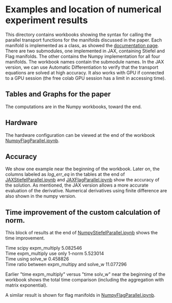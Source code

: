 # Examples and location of numerical experiment results
This directory contains workbooks showing the syntax for calling the parallel transport functions for the manifolds discussed in the paper. Each manifold is implemented as a class, as showed the [documentation page](https://dnguyend.github.io/par-trans/index.html). 
There are two submodules, one implemented in JAX, containing Stiefel and Flag manifolds. The other contains the Numpy implementation for all four manifolds. The workbook names contain the submodule names. In the JAX version, we can 
use Automatic Differentiation to verify that the transport equations are solved at high accuracy. It also works with GPU if connected to a GPU session (the free colab GPU session has a limit in accessing time).
## Tables and Graphs for the paper
The computations are in the Numpy workbooks, toward the end.
## Hardware
The hardware configuration can be viewed at the end of the workbook [NumpyFlagParallel.ipynb](https://github.com/dnguyend/par-trans/blob/main/examples/NumpyFlagParallel.ipynb).
## Accuracy
We show one example near the beginning of the workbook. Later on, the columns labeled as *log_err_eq* in the tables at the end of [JAXStiefelParallel.ipynb](https://github.com/dnguyend/par-trans/blob/main/examples/JAXStiefelParallel.ipynb) and [JAXFlagParallel.ipynb](https://github.com/dnguyend/par-trans/blob/main/examples/JAXFlagParallel.ipynb)
show the accuracy of the solution. As mentioned, the JAX version allows a more accurate evaluation of the derivative. Numerical derivatives using finite difference are also shown in the numpy version.
## Time improvement of the custom calculation of norm.
This block of results at the end of [NumpyStiefelParallel.ipynb](https://github.com/dnguyend/par-trans/blob/main/examples/NumpyStiefelParallel.ipynb) shows the time improvement.

Time scipy expm_multiply 5.082546\
Time expm_multiply use only 1-norm 5.523014\
Time using solve_w 0.458826\
Time ratio between expm_multipy and solve_w 11.077296

Earlier "time expm_multiply" versus "time solv_w" near the beginning of the workbook shows the total time comparison (including the aggregation with matrix exponential).

A similar result is shown for flag manifolds in [NumpyFlagParallel.ipynb](https://github.com/dnguyend/par-trans/blob/main/examples/NumpyFlagParallel.ipynb).
